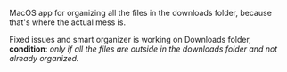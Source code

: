 MacOS app for organizing all the files in the downloads folder, because that's where the actual mess is.

Fixed issues and smart organizer is working on Downloads folder, **condition**: *only if all the files are outside in the downloads folder and not already organized.*
